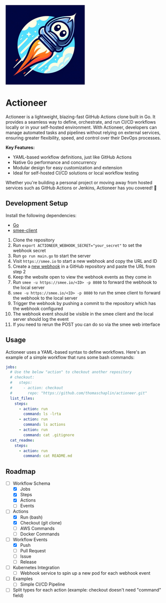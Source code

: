 <img src="assets/logo.jpeg" alt="logo" width="256" height="256" />

# Actioneer

Actioneer is a lightweight, blazing-fast GitHub Actions clone built in Go. It provides a seamless way to define, orchestrate, and run CI/CD workflows locally or in your self-hosted environment. With Actioneer, developers can manage automated tasks and pipelines without relying on external services, ensuring greater flexibility, speed, and control over their DevOps processes.

**Key Features:**

- YAML-based workflow definitions, just like GitHub Actions
- Native Go performance and concurrency
- Modular design for easy customization and extension
- Ideal for self-hosted CI/CD solutions or local workflow testing

Whether you're building a personal project or moving away from hosted services such as GitHub Actions or Jenkins, Actioneer has you covered! 🚀

## Development Setup

Install the following dependencies:
- [Go](https://golang.org/doc/install)
- [smee-client](https://github.com/probot/smee-client)

1. Clone the repository
2. Run `export ACTIONEER_WEBHOOK_SECRET="your_secret"` to set the webhook secret
3. Run `go run main.go` to start the server
4. Visit `https://smee.io` to start a new webhook and copy the URL and ID
5. Create a [new webhook](https://docs.github.com/en/webhooks/using-webhooks/creating-webhooks) in a GitHub repository and paste the URL from step 2
6. Keep the website open to view the webhook events as they come in
7. Run `smee -u https://smee.io/<ID> -p 8080` to forward the webhook to the local server
8. `smee -u https://smee.io/<ID> -p 8080` to run the smee client to forward the webhook to the local server
9. Trigger the webhook by pushing a commit to the repository which has the webhook configured
10. The webhook event should be visible in the smee client and the local server should log the event
11. If you need to rerun the POST you can do so via the smee web interface

## Usage

Actioneer uses a YAML-based syntax to define workflows. Here's an example of a simple workflow that runs some bash commands:

```yaml
jobs:
  # Use the below "action" to checkout another repository
  # checkout:
  #   steps:
  #     - action: checkout
  #       repo: "https://github.com/thomaschaplin/actioneer.git"
  list_files:
    steps:
      - action: run
        command: ls -lrta
      - action: run
        command: ls actions
      - action: run
        command: cat .gitignore
  cat_readme:
    steps:
      - action: run
        command: cat README.md
```

## Roadmap

- [ ] Workflow Schema
  - [x] Jobs
  - [x] Steps
  - [x] Actions
  - [ ] Events
- [ ] Actions
  - [x] Run (bash)
  - [x] Checkout (git clone)
  - [ ] AWS Commands
  - [ ] Docker Commands
- [ ] Workflow Events
  - [x] Push
  - [ ] Pull Request
  - [ ] Issue
  - [ ] Release
- [ ] Kubernetes Integration
  - [ ] Webhook service to spin up a new pod for each webhook event
- [ ] Examples
  - [ ] Simple CI/CD Pipeline
- [ ] Split types for each action (example: checkout doesn't need "command" field)

